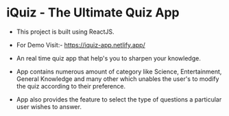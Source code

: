 # iQuiz - The Ultimate Quiz App

* This project is built using ReactJS.

* For Demo Visit:- https://iquiz-app.netlify.app/

* An real time quiz app that help's you to sharpen your knowledge.

* App contains numerous amount of category like Science, Entertainment, General Knowledge and many other which unables the user's to modify the quiz according to their preference.

* App also provides the feature to select the type of questions a particular user wishes to answer.
